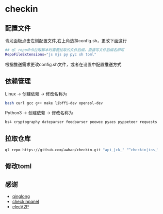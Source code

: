 # checkin

## 配置文件

青龙面板点击左侧配置文件,右上角选择config.sh，更改下面这行

```sh
## ql repo命令拉取脚本时需要拉取的文件后缀，直接写文件后缀名即可
RepoFileExtensions="js mjs py pyc sh toml"
```

根据推送需求更改config.sh文件，或者在设置中配置推送方式

## 依赖管理

Linux -> 创建依赖 -> 修改名称为

```sh
bash curl gcc g++ make libffi-dev openssl-dev
```

Python3 -> 创建依赖 -> 修改名称为

```sh
bs4 cryptography dateparser feedparser peewee pyaes pyppeteer requests rsa schedule tomli
```

## 拉取仓库

```sh
ql repo https://github.com/awhao/checkin.git "api_|ck_" "^checkin|ins_" "^notify|^utils|check" "main"
```

## 修改toml


## 感谢

* [qinglong](https://github.com/whyour/qinglong)
* [checkinpanel](https://github.com/OreosLab/checkinpanel)
* [elecV2P](https://github.com/elecV2/elecV2P)
  